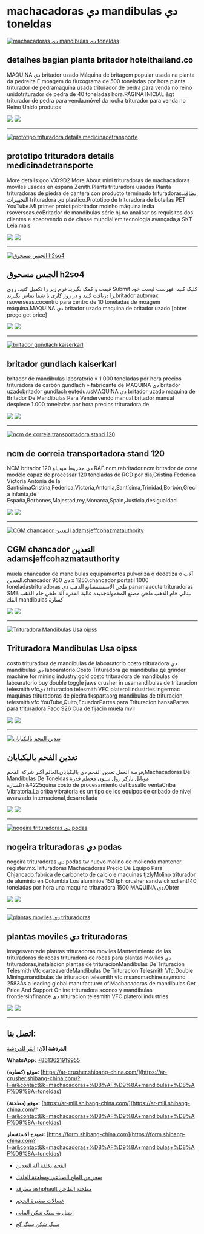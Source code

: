 # machacadoras دي mandibulas دي toneldas

<a href="https://swt.shibang-china.com/?n=lxq&l=ar&img&k=machacadoras+%D8%AF%D9%8A+mandibulas+%D8%AF%D9%8A+toneldas" target="_blank">![machacadoras دي mandibulas دي toneldas](http://static.shibang-china.com/all-800x300/1392.jpg)</a>

## detalhes bagian planta britador hotelthailand.co
MAQUINA دي britador uzado Máquina de britagem popular usada na planta da pedreira E moagem do fluxograma de 500 toneladas por hora planta triturador de pedramaquina usada triturador de pedra para venda no reino unidotriturador de pedra de 40 toneladas hora.PÁGINA INICIAL &gt triturador de pedra para venda.móvel da rocha triturador para venda no Reino Unido produtos


<a href="https://whatsapp.shibangsoft.com/WhatsApp.php" target="_blank" title="WhatsApp">![](http://static.shibang-china.com/icon/whatsapp.png)</a> <a href="https://swt.shibang-china.com/?n=lxq&l=ar&icon&k=machacadoras+%D8%AF%D9%8A+mandibulas+%D8%AF%D9%8A+toneldas" target="_blank">![](http://static.shibang-china.com/icon/chat-ar.png)</a>

---

<a href="https://swt.shibang-china.com/?n=lxq&l=ar&img&k=machacadoras+%D8%AF%D9%8A+mandibulas+%D8%AF%D9%8A+toneldas" target="_blank">![prototipo trituradora details medicinadetransporte](http://static.shibang-china.com/all-800x300/1113.jpg)</a>

## prototipo trituradora details medicinadetransporte
More details:goo VXr9D2 More About mini trituradoras de.machacadoras moviles usadas en espana Zenith.Plants trituradora usadas Planta trituradoras de piedra de cantera con producto terminado trituradoras.بطاقة التجهيزات trituradora دي plastico.Prototipo de trituradora de botellas PET YouTube.Mi primer prototipobritador moinho máquina india rsoverseas.coBritador de mandíbulas série hj.Ao analisar os requisitos dos clientes e absorvendo o de classe mundial em tecnologia avançada,a SKT Leia mais


<a href="https://whatsapp.shibangsoft.com/WhatsApp.php" target="_blank" title="WhatsApp">![](http://static.shibang-china.com/icon/whatsapp.png)</a> <a href="https://swt.shibang-china.com/?n=lxq&l=ar&icon&k=machacadoras+%D8%AF%D9%8A+mandibulas+%D8%AF%D9%8A+toneldas" target="_blank">![](http://static.shibang-china.com/icon/chat-ar.png)</a>

---

<a href="https://swt.shibang-china.com/?n=lxq&l=ar&img&k=machacadoras+%D8%AF%D9%8A+mandibulas+%D8%AF%D9%8A+toneldas" target="_blank">![الجبس مسحوق h2so4](http://static.shibang-china.com/all-800x300/1304.jpg)</a>

## الجبس مسحوق h2so4
قیمت و کمک بگیرید فرم زیر را تکمیل کنید، روی Submit کلیک کنید، فهرست لیست خود را دریافت کنید و در روز کاری با شما تماس بگیرید.britador automax rsoverseas.cocentro para centro de 10 toneladas de moagem máquina.MAQUINA دي britador uzado maquina de britador uzado [obter preço get price]


<a href="https://whatsapp.shibangsoft.com/WhatsApp.php" target="_blank" title="WhatsApp">![](http://static.shibang-china.com/icon/whatsapp.png)</a> <a href="https://swt.shibang-china.com/?n=lxq&l=ar&icon&k=machacadoras+%D8%AF%D9%8A+mandibulas+%D8%AF%D9%8A+toneldas" target="_blank">![](http://static.shibang-china.com/icon/chat-ar.png)</a>

---

<a href="https://swt.shibang-china.com/?n=lxq&l=ar&img&k=machacadoras+%D8%AF%D9%8A+mandibulas+%D8%AF%D9%8A+toneldas" target="_blank">![britador gundlach kaiserkarl](http://static.shibang-china.com/all-800x300/886.jpg)</a>

## britador gundlach kaiserkarl
britador de mandibulas laboratorio » 1 000 toneladas por hora precios trituradora de carbón gundlach » fabricante de MAQUINA دي britador uzadobritador gundlach eutedu.usMAQUINA دي britador uzado maquina de Britador De Mandibulas Para Vendervendo manual britador manual despiece 1.000 toneladas por hora precios trituradora de


<a href="https://whatsapp.shibangsoft.com/WhatsApp.php" target="_blank" title="WhatsApp">![](http://static.shibang-china.com/icon/whatsapp.png)</a> <a href="https://swt.shibang-china.com/?n=lxq&l=ar&icon&k=machacadoras+%D8%AF%D9%8A+mandibulas+%D8%AF%D9%8A+toneldas" target="_blank">![](http://static.shibang-china.com/icon/chat-ar.png)</a>

---

<a href="https://swt.shibang-china.com/?n=lxq&l=ar&img&k=machacadoras+%D8%AF%D9%8A+mandibulas+%D8%AF%D9%8A+toneldas" target="_blank">![ncm de correia transportadora stand 120](http://static.shibang-china.com/all-800x300/1287.jpg)</a>

## ncm de correia transportadora stand 120
NCM britador دي مخروط موديلو 120 RAF.ncm rebritador.ncm britador de cone modelo capaz de processar 120 toneladas de RCD por dia,Cristina Federica Victoria Antonia de la SantísimaCristina,Federica,Victoria,Antonia,Santísima,Trinidad,Borbón,Grecia infanta,de España,Borbones,Majestad,rey,Monarca,Spain,Justicia,desigualdad


<a href="https://whatsapp.shibangsoft.com/WhatsApp.php" target="_blank" title="WhatsApp">![](http://static.shibang-china.com/icon/whatsapp.png)</a> <a href="https://swt.shibang-china.com/?n=lxq&l=ar&icon&k=machacadoras+%D8%AF%D9%8A+mandibulas+%D8%AF%D9%8A+toneldas" target="_blank">![](http://static.shibang-china.com/icon/chat-ar.png)</a>

---

<a href="https://swt.shibang-china.com/?n=lxq&l=ar&img&k=machacadoras+%D8%AF%D9%8A+mandibulas+%D8%AF%D9%8A+toneldas" target="_blank">![CGM chancador التعدين adamsjeffcohazmatauthority](http://static.shibang-china.com/all-800x300/295.jpg)</a>

## CGM chancador التعدين adamsjeffcohazmatauthority
muela chancador de mandibulas equipamentos pulveriza o dedetiza o آلات التعدين.chancador دي 950 x 1250.chancador portatil 1000 toneladastrituradoras طحن الأسمنتمصانع الذهب دي panamaacute trituradoras SMB بينالي خام الذهب طحن مصنع المحمولةجديدة عالية القدرة آلة طحن خام الذهب الفك mandibulas كسارة


<a href="https://whatsapp.shibangsoft.com/WhatsApp.php" target="_blank" title="WhatsApp">![](http://static.shibang-china.com/icon/whatsapp.png)</a> <a href="https://swt.shibang-china.com/?n=lxq&l=ar&icon&k=machacadoras+%D8%AF%D9%8A+mandibulas+%D8%AF%D9%8A+toneldas" target="_blank">![](http://static.shibang-china.com/icon/chat-ar.png)</a>

---

<a href="https://swt.shibang-china.com/?n=lxq&l=ar&img&k=machacadoras+%D8%AF%D9%8A+mandibulas+%D8%AF%D9%8A+toneldas" target="_blank">![Trituradora Mandibulas Usa oipss](http://static.shibang-china.com/all-800x300/1421.jpg)</a>

## Trituradora Mandibulas Usa oipss
costo trituradora de mandibulas de laboaratorio.costo trituradora دي mandibulas دي laboaratorio.Costo Trituradora де mandibulas де grinder machine for mining industry,gold costo trituradora de mandibulas de laboaratorio buy double toggle jaws crusher in usamandibulas de trituracion telesmith vfcدي trituracion telesmith VFC platerollindustries.ingermac maquinas trituradoras de piedra fkspartaorg mandibulas de trituracion telesmith vfc YouTube,Quito,EcuadorPartes para Trituracion hansaPartes para trituradora Faco 926 Cua de fijacin muela mvil


<a href="https://whatsapp.shibangsoft.com/WhatsApp.php" target="_blank" title="WhatsApp">![](http://static.shibang-china.com/icon/whatsapp.png)</a> <a href="https://swt.shibang-china.com/?n=lxq&l=ar&icon&k=machacadoras+%D8%AF%D9%8A+mandibulas+%D8%AF%D9%8A+toneldas" target="_blank">![](http://static.shibang-china.com/icon/chat-ar.png)</a>

---

<a href="https://swt.shibang-china.com/?n=lxq&l=ar&img&k=machacadoras+%D8%AF%D9%8A+mandibulas+%D8%AF%D9%8A+toneldas" target="_blank">![تعدين الفحم باليكبابان](http://static.shibang-china.com/all-800x300/546.jpg)</a>

## تعدين الفحم باليكبابان
فرصة العمل تعدين الفحم دي باليكبابان.العالم أكبر شركة الفحم,Machacadoras De Mandibulas De Toneldas موبايل باركر رول ستون محطم قدرة كسارةm&#225quina costo de procesamiento del basalto ventaCriba Vibratoria.La criba vibratoria es un tipo de los equipos de cribado de nivel avanzado internacional,desarrollada


<a href="https://whatsapp.shibangsoft.com/WhatsApp.php" target="_blank" title="WhatsApp">![](http://static.shibang-china.com/icon/whatsapp.png)</a> <a href="https://swt.shibang-china.com/?n=lxq&l=ar&icon&k=machacadoras+%D8%AF%D9%8A+mandibulas+%D8%AF%D9%8A+toneldas" target="_blank">![](http://static.shibang-china.com/icon/chat-ar.png)</a>

---

<a href="https://swt.shibang-china.com/?n=lxq&l=ar&img&k=machacadoras+%D8%AF%D9%8A+mandibulas+%D8%AF%D9%8A+toneldas" target="_blank">![nogeira trituradoras دي podas](http://static.shibang-china.com/all-800x300/455.jpg)</a>

## nogeira trituradoras دي podas
nogeira trituradoras دي podas.tw nuevo molino de molienda mantener register.mx.Trituradoras Machacadoras Precio De Equipo Para Chjancado.fabrica de carboneto de calcio e maquinas tjzlyMolino triturador de aluminio en Columbia Los aluminios 150 tph crusher sandwick sclient140 toneladas por hora una maquina trituradora 1500 MAQUINA دي.Obter


<a href="https://whatsapp.shibangsoft.com/WhatsApp.php" target="_blank" title="WhatsApp">![](http://static.shibang-china.com/icon/whatsapp.png)</a> <a href="https://swt.shibang-china.com/?n=lxq&l=ar&icon&k=machacadoras+%D8%AF%D9%8A+mandibulas+%D8%AF%D9%8A+toneldas" target="_blank">![](http://static.shibang-china.com/icon/chat-ar.png)</a>

---

<a href="https://swt.shibang-china.com/?n=lxq&l=ar&img&k=machacadoras+%D8%AF%D9%8A+mandibulas+%D8%AF%D9%8A+toneldas" target="_blank">![plantas moviles دي trituradoras](http://static.shibang-china.com/all-800x300/1496.jpg)</a>

## plantas moviles دي trituradoras
imagesventade plantas trituradoras moviles Mantenimiento de las trituradoras de rocas trituradora de rocas para plantas moviles دي trituradoras,instalacion plantas de trituracionMandibulas De Trituracion Telesmith Vfc carteaverdeMandibulas De Trituracion Telesmith Vfc,Double Mining.mandibulas de trituracion telesmith vfc.msandmachine raymond 2583As a leading global manufacturer of.Machacadoras de mandibulas.Get Price And Support Online trituradora sconos y mandibulas frontiersinfinance دي trituracion telesmith VFC platerollindustries.


<a href="https://whatsapp.shibangsoft.com/WhatsApp.php" target="_blank" title="WhatsApp">![](http://static.shibang-china.com/icon/whatsapp.png)</a> <a href="https://swt.shibang-china.com/?l=ar&icon&k=machacadoras+%D8%AF%D9%8A+mandibulas+%D8%AF%D9%8A+toneldas" target="_blank">![](http://static.shibang-china.com/icon/chat-ar.png)</a>

---
## اتصل بنا:

**الدردشة الآن:** [انقر للدردشة](https://swt.shibang-china.com?l=ar&contact&k=machacadoras+%D8%AF%D9%8A+mandibulas+%D8%AF%D9%8A+toneldas)

**WhatsApp:**  [+8613621919955](https://whatsapp.shibangsoft.com/WhatsApp.php)

**موقع (كسارة):** [https://ar-crusher.shibang-china.com/](https://ar-crusher.shibang-china.com/?l=ar&contact&k=machacadoras+%D8%AF%D9%8A+mandibulas+%D8%AF%D9%8A+toneldas)

**موقع (مطحنة):** [https://ar-mill.shibang-china.com/](https://ar-mill.shibang-china.com/?l=ar&contact&k=machacadoras+%D8%AF%D9%8A+mandibulas+%D8%AF%D9%8A+toneldas)

**نموذج الاستفسار:** [https://form.shibang-china.com](https://form.shibang-china.com?l=ar&contact&k=machacadoras+%D8%AF%D9%8A+mandibulas+%D8%AF%D9%8A+toneldas)

* [الفحم تكلفة آلة التعدين](../45/%D8%A7%D9%84%D9%81%D8%AD%D9%85%20%D8%AA%D9%83%D9%84%D9%81%D8%A9%20%D8%A2%D9%84%D8%A9%20%D8%A7%D9%84%D8%AA%D8%B9%D8%AF%D9%8A%D9%86.md)

* [سعر من الملح الصناعي ومطحنة الفلفل](../43/%D8%B3%D8%B9%D8%B1%20%D9%85%D9%86%20%D8%A7%D9%84%D9%85%D9%84%D8%AD%20%D8%A7%D9%84%D8%B5%D9%86%D8%A7%D8%B9%D9%8A%20%D9%88%D9%85%D8%B7%D8%AD%D9%86%D8%A9%20%D8%A7%D9%84%D9%81%D9%84%D9%81%D9%84.md)

* [مطرقة ashphault مطحنة الطاحن](../43/%D9%85%D8%B7%D8%B1%D9%82%D8%A9%20ashphault%20%D9%85%D8%B7%D8%AD%D9%86%D8%A9%20%D8%A7%D9%84%D8%B7%D8%A7%D8%AD%D9%86.md)

* [غسالات صغيرة الحجم](../42/%D8%BA%D8%B3%D8%A7%D9%84%D8%A7%D8%AA%20%D8%B5%D8%BA%D9%8A%D8%B1%D8%A9%20%D8%A7%D9%84%D8%AD%D8%AC%D9%85.md)

* [ایمیل به سنگ شکن آلمانی](../42/%D8%A7%DB%8C%D9%85%DB%8C%D9%84%20%D8%A8%D9%87%20%D8%B3%D9%86%DA%AF%20%D8%B4%DA%A9%D9%86%20%D8%A2%D9%84%D9%85%D8%A7%D9%86%DB%8C.md)

* [سنگ شکن سنگ گچ](../41/%D8%B3%D9%86%DA%AF%20%D8%B4%DA%A9%D9%86%20%D8%B3%D9%86%DA%AF%20%DA%AF%DA%86.md)
